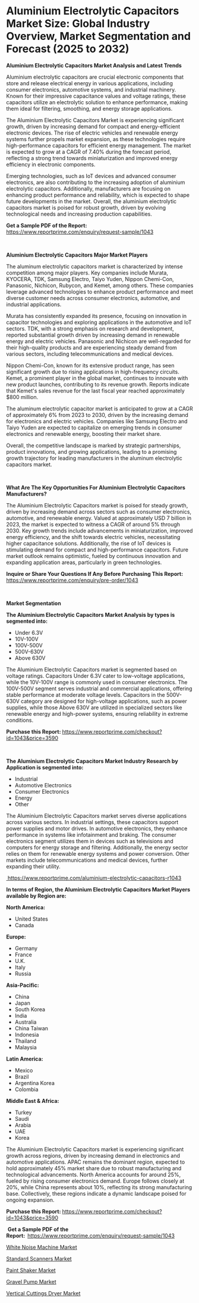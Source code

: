 <p><h1>Aluminium Electrolytic Capacitors Market Size: Global Industry Overview, Market Segmentation and Forecast (2025 to 2032)</h1></p><p><strong>Aluminium Electrolytic Capacitors Market Analysis and Latest Trends</strong></p>
<p><p>Aluminium electrolytic capacitors are crucial electronic components that store and release electrical energy in various applications, including consumer electronics, automotive systems, and industrial machinery. Known for their impressive capacitance values and voltage ratings, these capacitors utilize an electrolytic solution to enhance performance, making them ideal for filtering, smoothing, and energy storage applications.</p><p>The Aluminium Electrolytic Capacitors Market is experiencing significant growth, driven by increasing demand for compact and energy-efficient electronic devices. The rise of electric vehicles and renewable energy systems further propels market expansion, as these technologies require high-performance capacitors for efficient energy management. The market is expected to grow at a CAGR of 7.40% during the forecast period, reflecting a strong trend towards miniaturization and improved energy efficiency in electronic components.</p><p>Emerging technologies, such as IoT devices and advanced consumer electronics, are also contributing to the increasing adoption of aluminium electrolytic capacitors. Additionally, manufacturers are focusing on enhancing product performance and reliability, which is expected to shape future developments in the market. Overall, the aluminium electrolytic capacitors market is poised for robust growth, driven by evolving technological needs and increasing production capabilities.</p></p>
<p><strong>Get a Sample PDF of the Report:&nbsp;</strong> <a href="https://www.reportprime.com/enquiry/request-sample/1043?utm_campaign=2217&utm_medium=2&utm_source=Github&utm_content=ia&utm_term=18032025&utm_id=aluminium-electrolytic-capacitors">https://www.reportprime.com/enquiry/request-sample/1043</a></p>
<p>&nbsp;</p>
<p><strong>Aluminium Electrolytic Capacitors Major Market Players</strong></p>
<p><p>The aluminum electrolytic capacitors market is characterized by intense competition among major players. Key companies include Murata, KYOCERA, TDK, Samsung Electro, Taiyo Yuden, Nippon Chemi-Con, Panasonic, Nichicon, Rubycon, and Kemet, among others. These companies leverage advanced technologies to enhance product performance and meet diverse customer needs across consumer electronics, automotive, and industrial applications.</p><p>Murata has consistently expanded its presence, focusing on innovation in capacitor technologies and exploring applications in the automotive and IoT sectors. TDK, with a strong emphasis on research and development, reported substantial growth driven by increasing demand in renewable energy and electric vehicles. Panasonic and Nichicon are well-regarded for their high-quality products and are experiencing steady demand from various sectors, including telecommunications and medical devices.</p><p>Nippon Chemi-Con, known for its extensive product range, has seen significant growth due to rising applications in high-frequency circuits. Kemet, a prominent player in the global market, continues to innovate with new product launches, contributing to its revenue growth. Reports indicate that Kemet's sales revenue for the last fiscal year reached approximately $800 million.</p><p>The aluminum electrolytic capacitor market is anticipated to grow at a CAGR of approximately 6% from 2023 to 2030, driven by the increasing demand for electronics and electric vehicles. Companies like Samsung Electro and Taiyo Yuden are expected to capitalize on emerging trends in consumer electronics and renewable energy, boosting their market share.</p><p>Overall, the competitive landscape is marked by strategic partnerships, product innovations, and growing applications, leading to a promising growth trajectory for leading manufacturers in the aluminum electrolytic capacitors market.</p></p>
<p>&nbsp;</p>
<p><strong>What Are The Key Opportunities For Aluminium Electrolytic Capacitors Manufacturers?</strong></p>
<p><p>The Aluminium Electrolytic Capacitors market is poised for steady growth, driven by increasing demand across sectors such as consumer electronics, automotive, and renewable energy. Valued at approximately USD 7 billion in 2023, the market is expected to witness a CAGR of around 5% through 2030. Key growth trends include advancements in miniaturization, improved energy efficiency, and the shift towards electric vehicles, necessitating higher capacitance solutions. Additionally, the rise of IoT devices is stimulating demand for compact and high-performance capacitors. Future market outlook remains optimistic, fueled by continuous innovation and expanding application areas, particularly in green technologies.</p></p>
<p><strong>Inquire or Share Your Questions If Any Before Purchasing This Report:</strong> <a href="https://www.reportprime.com/enquiry/pre-order/1043?utm_campaign=2217&utm_medium=2&utm_source=Github&utm_content=ia&utm_term=18032025&utm_id=aluminium-electrolytic-capacitors">https://www.reportprime.com/enquiry/pre-order/1043</a></p>
<p>&nbsp;</p>
<p><strong>Market Segmentation</strong></p>
<p><strong>The Aluminium Electrolytic Capacitors Market Analysis by types is segmented into:</strong></p>
<p><ul><li>Under 6.3V</li><li>10V-100V</li><li>100V-500V</li><li>500V-630V</li><li>Above 630V</li></ul></p>
<p><p>The Aluminium Electrolytic Capacitors market is segmented based on voltage ratings. Capacitors Under 6.3V cater to low-voltage applications, while the 10V-100V range is commonly used in consumer electronics. The 100V-500V segment serves industrial and commercial applications, offering stable performance at moderate voltage levels. Capacitors in the 500V-630V category are designed for high-voltage applications, such as power supplies, while those Above 630V are utilized in specialized sectors like renewable energy and high-power systems, ensuring reliability in extreme conditions.</p></p>
<p><strong>Purchase this Report:&nbsp;</strong><a href="https://www.reportprime.com/checkout?id=1043&price=3590&utm_campaign=2217&utm_medium=2&utm_source=Github&utm_content=ia&utm_term=18032025&utm_id=aluminium-electrolytic-capacitors">https://www.reportprime.com/checkout?id=1043&price=3590</a></p>
<p>&nbsp;</p>
<p><strong>The Aluminium Electrolytic Capacitors Market Industry Research by Application is segmented into:</strong></p>
<p><ul><li>Industrial</li><li>Automotive Electronics</li><li>Consumer Electronics</li><li>Energy</li><li>Other</li></ul></p>
<p><p>The Aluminium Electrolytic Capacitors market serves diverse applications across various sectors. In industrial settings, these capacitors support power supplies and motor drives. In automotive electronics, they enhance performance in systems like infotainment and braking. The consumer electronics segment utilizes them in devices such as televisions and computers for energy storage and filtering. Additionally, the energy sector relies on them for renewable energy systems and power conversion. Other markets include telecommunications and medical devices, further expanding their utility.</p></p>
<p><a href="https://www.reportprime.com/aluminium-electrolytic-capacitors-r1043?utm_campaign=2217&utm_medium=2&utm_source=Github&utm_content=ia&utm_term=18032025&utm_id=aluminium-electrolytic-capacitors">&nbsp;https://www.reportprime.com/aluminium-electrolytic-capacitors-r1043</a></p>
<p><strong>In terms of Region, the Aluminium Electrolytic Capacitors Market Players available by Region are:</strong></p>
<p>
    <p> <strong> North America: </strong>
        <ul>
            <li>United States</li>
            <li>Canada</li>
        </ul>
        </p> 
    <p> <strong> Europe: </strong>
        <ul>
            <li>Germany</li>
            <li>France</li>
            <li>U.K.</li>
            <li>Italy</li>
            <li>Russia</li>
        </ul>
        </p> 
    <p> <strong> Asia-Pacific: </strong>
        <ul>
            <li>China</li>
            <li>Japan</li>
            <li>South Korea</li>
            <li>India</li>
            <li>Australia</li>
            <li>China Taiwan</li>
            <li>Indonesia</li>
            <li>Thailand</li>
            <li>Malaysia</li>
        </ul>
        </p> 
    <p> <strong> Latin America: </strong>
        <ul>
            <li>Mexico</li>
            <li>Brazil</li>
            <li>Argentina Korea</li>
            <li>Colombia</li>
        </ul>
        </p> 
    <p> <strong> Middle East & Africa: </strong>
        <ul>
            <li>Turkey</li>
            <li>Saudi</li>
            <li>Arabia</li>
            <li>UAE</li>
            <li>Korea</li>
        </ul>
    </p>
    </p>
<p><p>The Aluminium Electrolytic Capacitors market is experiencing significant growth across regions, driven by increasing demand in electronics and automotive applications. APAC remains the dominant region, expected to hold approximately 45% market share due to robust manufacturing and technological advancements. North America accounts for around 25%, fueled by rising consumer electronics demand. Europe follows closely at 20%, while China represents about 10%, reflecting its strong manufacturing base. Collectively, these regions indicate a dynamic landscape poised for ongoing expansion.</p></p>
<p><strong>Purchase this Report: </strong><a href="https://www.reportprime.com/checkout?id=1043&price=3590&utm_campaign=2217&utm_medium=2&utm_source=Github&utm_content=ia&utm_term=18032025&utm_id=aluminium-electrolytic-capacitors">https://www.reportprime.com/checkout?id=1043&price=3590</a></p>
<p>&nbsp;<strong>Get a Sample PDF of the Report:&nbsp;&nbsp;</strong><a href="https://www.reportprime.com/enquiry/request-sample/1043?utm_campaign=2217&utm_medium=2&utm_source=Github&utm_content=ia&utm_term=18032025&utm_id=aluminium-electrolytic-capacitors">https://www.reportprime.com/enquiry/request-sample/1043</a></p>
<p><strong></strong></p>
<p><p><a href="https://github.com/bettysbozer/Market-Research-Report-List-1/blob/main/white-noise-machine-market.md?utm_campaign=2217&utm_medium=2&utm_source=Github&utm_content=ia&utm_term=18032025&utm_id=aluminium-electrolytic-capacitors">White Noise Machine Market</a></p><p><a href="https://github.com/safurdorthu8/Market-Research-Report-List-1/blob/main/standard-scanners-market.md?utm_campaign=2217&utm_medium=2&utm_source=Github&utm_content=ia&utm_term=18032025&utm_id=aluminium-electrolytic-capacitors">Standard Scanners Market</a></p><p><a href="https://www.linkedin.com/pulse/paint-shaker-market-study-offeringa-thorough-summary-industrys-3v2ef?utm_campaign=2217&utm_medium=2&utm_source=Github&utm_content=ia&utm_term=18032025&utm_id=aluminium-electrolytic-capacitors">Paint Shaker Market</a></p><p><a href="https://www.linkedin.com/pulse/global-gravel-pump-market-trends-analysis-future-growth-yv85f?utm_campaign=2217&utm_medium=2&utm_source=Github&utm_content=ia&utm_term=18032025&utm_id=aluminium-electrolytic-capacitors">Gravel Pump Market</a></p><p><a href="https://www.linkedin.com/pulse/key-trends-fueling-vertical-cuttings-dryer-market-growth-from-l5sif?utm_campaign=2217&utm_medium=2&utm_source=Github&utm_content=ia&utm_term=18032025&utm_id=aluminium-electrolytic-capacitors">Vertical Cuttings Dryer Market</a></p></p>